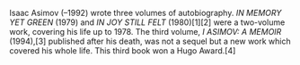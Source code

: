 Isaac Asimov (–1992) wrote three volumes of autobiography. _IN MEMORY YET GREEN_ (1979) and _IN JOY STILL FELT_ (1980)[1][2] were a two-volume work, covering his life up to 1978. The third volume, _I ASIMOV: A MEMOIR_ (1994),[3] published after his death, was not a sequel but a new work which covered his whole life. This third book won a Hugo Award.[4]
